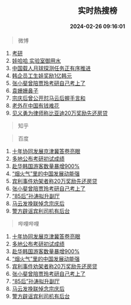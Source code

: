 <div align="center"><h2>实时热搜榜</h2><h4>2024-02-26 09:16:01</h4></div>

> 微博  

1. [考研](https://s.weibo.com/weibo?q=%E8%80%83%E7%A0%94&t=31&band_rank=1&Refer=top)<br />
2. [娃哈哈 实验室御用水](https://s.weibo.com/weibo?q=%E5%A8%83%E5%93%88%E5%93%88%20%E5%AE%9E%E9%AA%8C%E5%AE%A4%E5%BE%A1%E7%94%A8%E6%B0%B4&t=31&band_rank=2&Refer=top)<br />
3. [中国载人月球探测任务正有序推进](https://s.weibo.com/weibo?q=%23%E4%B8%AD%E5%9B%BD%E8%BD%BD%E4%BA%BA%E6%9C%88%E7%90%83%E6%8E%A2%E6%B5%8B%E4%BB%BB%E5%8A%A1%E6%AD%A3%E6%9C%89%E5%BA%8F%E6%8E%A8%E8%BF%9B%23&t=31&band_rank=3&Refer=top)<br />
4. [韩企员工生娃奖励1亿韩元](https://s.weibo.com/weibo?q=%23%E9%9F%A9%E4%BC%81%E5%91%98%E5%B7%A5%E7%94%9F%E5%A8%83%E5%A5%96%E5%8A%B11%E4%BA%BF%E9%9F%A9%E5%85%83%23&t=31&band_rank=4&Refer=top)<br />
5. [张小斐曾陪贾玲考研自己考上了](https://s.weibo.com/weibo?q=%23%E5%BC%A0%E5%B0%8F%E6%96%90%E6%9B%BE%E9%99%AA%E8%B4%BE%E7%8E%B2%E8%80%83%E7%A0%94%E8%87%AA%E5%B7%B1%E8%80%83%E4%B8%8A%E4%BA%86%23&t=31&band_rank=5&Refer=top)<br />
6. [袁姗姗鼻子](https://s.weibo.com/weibo?q=%E8%A2%81%E5%A7%97%E5%A7%97%E9%BC%BB%E5%AD%90&t=31&band_rank=6&Refer=top)<br />
7. [宗庆后曾公开怼马云后握手言和](https://s.weibo.com/weibo?q=%23%E5%AE%97%E5%BA%86%E5%90%8E%E6%9B%BE%E5%85%AC%E5%BC%80%E6%80%BC%E9%A9%AC%E4%BA%91%E5%90%8E%E6%8F%A1%E6%89%8B%E8%A8%80%E5%92%8C%23&t=31&band_rank=7&Refer=top)<br />
8. [老外在中国有钱难花](https://s.weibo.com/weibo?q=%23%E8%80%81%E5%A4%96%E5%9C%A8%E4%B8%AD%E5%9B%BD%E6%9C%89%E9%92%B1%E9%9A%BE%E8%8A%B1%23&t=31&band_rank=8&Refer=top)<br />
9. [见义勇为律师称比亚迪20万奖励先还房贷](https://s.weibo.com/weibo?q=%23%E8%A7%81%E4%B9%89%E5%8B%87%E4%B8%BA%E5%BE%8B%E5%B8%88%E7%A7%B0%E6%AF%94%E4%BA%9A%E8%BF%AA20%E4%B8%87%E5%A5%96%E5%8A%B1%E5%85%88%E8%BF%98%E6%88%BF%E8%B4%B7%23&t=31&band_rank=9&Refer=top)<br />

> 知乎  


> 百度  

1. [十年协同发展京津冀答卷亮眼](https://www.baidu.com/s?wd=%E5%8D%81%E5%B9%B4%E5%8D%8F%E5%90%8C%E5%8F%91%E5%B1%95%E4%BA%AC%E6%B4%A5%E5%86%80%E7%AD%94%E5%8D%B7%E4%BA%AE%E7%9C%BC&sa=fyb_news&rsv_dl=fyb_news)<br />
2. [多地公布考研初试成绩](https://www.baidu.com/s?wd=%E5%A4%9A%E5%9C%B0%E5%85%AC%E5%B8%83%E8%80%83%E7%A0%94%E5%88%9D%E8%AF%95%E6%88%90%E7%BB%A9&sa=fyb_news&rsv_dl=fyb_news)<br />
3. [赴华韩国游客数量暴增900%](https://www.baidu.com/s?wd=%E8%B5%B4%E5%8D%8E%E9%9F%A9%E5%9B%BD%E6%B8%B8%E5%AE%A2%E6%95%B0%E9%87%8F%E6%9A%B4%E5%A2%9E900%25&sa=fyb_news&rsv_dl=fyb_news)<br />
4. [“烟火气”里的中国发展动能强](https://www.baidu.com/s?wd=%E2%80%9C%E7%83%9F%E7%81%AB%E6%B0%94%E2%80%9D%E9%87%8C%E7%9A%84%E4%B8%AD%E5%9B%BD%E5%8F%91%E5%B1%95%E5%8A%A8%E8%83%BD%E5%BC%BA&sa=fyb_news&rsv_dl=fyb_news)<br />
5. [宾利事件劝架者称20万奖励先还房贷](https://www.baidu.com/s?wd=%E5%AE%BE%E5%88%A9%E4%BA%8B%E4%BB%B6%E5%8A%9D%E6%9E%B6%E8%80%85%E7%A7%B020%E4%B8%87%E5%A5%96%E5%8A%B1%E5%85%88%E8%BF%98%E6%88%BF%E8%B4%B7&sa=fyb_news&rsv_dl=fyb_news)<br />
6. [张小斐曾陪贾玲考研自己考上了](https://www.baidu.com/s?wd=%E5%BC%A0%E5%B0%8F%E6%96%90%E6%9B%BE%E9%99%AA%E8%B4%BE%E7%8E%B2%E8%80%83%E7%A0%94%E8%87%AA%E5%B7%B1%E8%80%83%E4%B8%8A%E4%BA%86&sa=fyb_news&rsv_dl=fyb_news)<br />
7. [“85后”孙涛拟升副厅](https://www.baidu.com/s?wd=%E2%80%9C85%E5%90%8E%E2%80%9D%E5%AD%99%E6%B6%9B%E6%8B%9F%E5%8D%87%E5%89%AF%E5%8E%85&sa=fyb_news&rsv_dl=fyb_news)<br />
8. [马云发挽联悼念宗庆后](https://www.baidu.com/s?wd=%E9%A9%AC%E4%BA%91%E5%8F%91%E6%8C%BD%E8%81%94%E6%82%BC%E5%BF%B5%E5%AE%97%E5%BA%86%E5%90%8E&sa=fyb_news&rsv_dl=fyb_news)<br />
9. [警方辟谣宾利司机有后台](https://www.baidu.com/s?wd=%E8%AD%A6%E6%96%B9%E8%BE%9F%E8%B0%A3%E5%AE%BE%E5%88%A9%E5%8F%B8%E6%9C%BA%E6%9C%89%E5%90%8E%E5%8F%B0&sa=fyb_news&rsv_dl=fyb_news)<br />

> 哔哩哔哩  

1. [十年协同发展京津冀答卷亮眼](https://www.baidu.com/s?wd=%E5%8D%81%E5%B9%B4%E5%8D%8F%E5%90%8C%E5%8F%91%E5%B1%95%E4%BA%AC%E6%B4%A5%E5%86%80%E7%AD%94%E5%8D%B7%E4%BA%AE%E7%9C%BC&sa=fyb_news&rsv_dl=fyb_news)<br />
2. [多地公布考研初试成绩](https://www.baidu.com/s?wd=%E5%A4%9A%E5%9C%B0%E5%85%AC%E5%B8%83%E8%80%83%E7%A0%94%E5%88%9D%E8%AF%95%E6%88%90%E7%BB%A9&sa=fyb_news&rsv_dl=fyb_news)<br />
3. [赴华韩国游客数量暴增900%](https://www.baidu.com/s?wd=%E8%B5%B4%E5%8D%8E%E9%9F%A9%E5%9B%BD%E6%B8%B8%E5%AE%A2%E6%95%B0%E9%87%8F%E6%9A%B4%E5%A2%9E900%25&sa=fyb_news&rsv_dl=fyb_news)<br />
4. [“烟火气”里的中国发展动能强](https://www.baidu.com/s?wd=%E2%80%9C%E7%83%9F%E7%81%AB%E6%B0%94%E2%80%9D%E9%87%8C%E7%9A%84%E4%B8%AD%E5%9B%BD%E5%8F%91%E5%B1%95%E5%8A%A8%E8%83%BD%E5%BC%BA&sa=fyb_news&rsv_dl=fyb_news)<br />
5. [宾利事件劝架者称20万奖励先还房贷](https://www.baidu.com/s?wd=%E5%AE%BE%E5%88%A9%E4%BA%8B%E4%BB%B6%E5%8A%9D%E6%9E%B6%E8%80%85%E7%A7%B020%E4%B8%87%E5%A5%96%E5%8A%B1%E5%85%88%E8%BF%98%E6%88%BF%E8%B4%B7&sa=fyb_news&rsv_dl=fyb_news)<br />
6. [张小斐曾陪贾玲考研自己考上了](https://www.baidu.com/s?wd=%E5%BC%A0%E5%B0%8F%E6%96%90%E6%9B%BE%E9%99%AA%E8%B4%BE%E7%8E%B2%E8%80%83%E7%A0%94%E8%87%AA%E5%B7%B1%E8%80%83%E4%B8%8A%E4%BA%86&sa=fyb_news&rsv_dl=fyb_news)<br />
7. [“85后”孙涛拟升副厅](https://www.baidu.com/s?wd=%E2%80%9C85%E5%90%8E%E2%80%9D%E5%AD%99%E6%B6%9B%E6%8B%9F%E5%8D%87%E5%89%AF%E5%8E%85&sa=fyb_news&rsv_dl=fyb_news)<br />
8. [马云发挽联悼念宗庆后](https://www.baidu.com/s?wd=%E9%A9%AC%E4%BA%91%E5%8F%91%E6%8C%BD%E8%81%94%E6%82%BC%E5%BF%B5%E5%AE%97%E5%BA%86%E5%90%8E&sa=fyb_news&rsv_dl=fyb_news)<br />
9. [警方辟谣宾利司机有后台](https://www.baidu.com/s?wd=%E8%AD%A6%E6%96%B9%E8%BE%9F%E8%B0%A3%E5%AE%BE%E5%88%A9%E5%8F%B8%E6%9C%BA%E6%9C%89%E5%90%8E%E5%8F%B0&sa=fyb_news&rsv_dl=fyb_news)<br />
